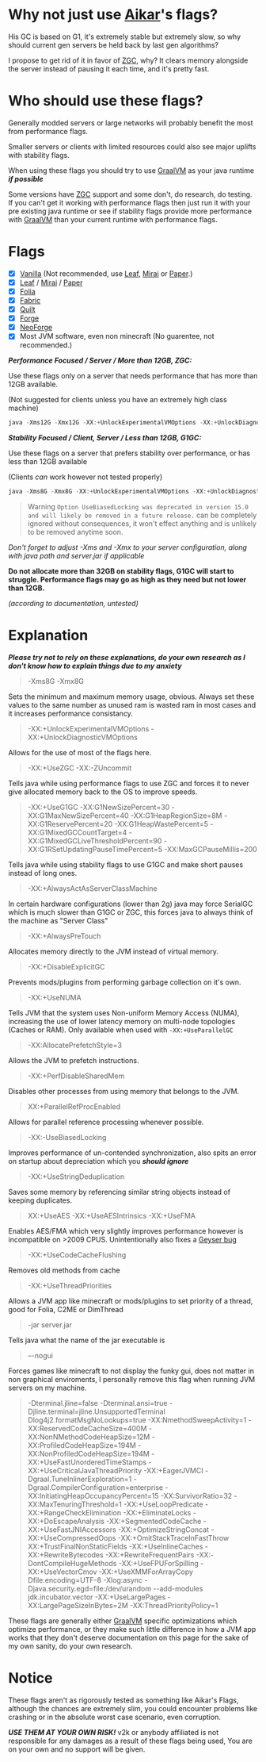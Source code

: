 # Why not just use [Aikar](https://github.com/aikar)'s flags?
His GC is based on G1, it's extremely stable but extremely slow, so why should current gen servers be held back by last gen algorithms?

I propose to get rid of it in favor of [ZGC](https://github.com/openjdk/zgc), why? It clears memory alongside the server instead of pausing it each time, and it's pretty fast.

# Who should use these flags?
Generally modded servers or large networks will probably benefit the most from performance flags.

Smaller servers or clients with limited resources could also see major uplifts with stability flags.

When using these flags you should try to use [GraalVM](https://www.graalvm.org/) as your java runtime ***if possible***

Some versions have [ZGC](https://github.com/openjdk/zgc) support and some don't, do research, do testing. If you can't get it working with performance flags then just run it with your pre existing java runtime or see if stability flags provide more performance with [GraalVM](https://www.graalvm.org/) than your current runtime with performance flags.
# Flags
- [x] [Vanilla](https://www.minecraft.net/en-us/download/server) (Not recommended, use [Leaf](https://github.com/Winds-Studio/Leaf), [Mirai](https://github.com/Dreeam-qwq/Mirai) or [Paper](https://github.com/PaperMC/Paper).)
- [x] [Leaf](https://github.com/Winds-Studio/Leaf) / [Mirai](https://github.com/Dreeam-qwq/Mirai) / [Paper](https://github.com/PaperMC/Paper)
- [x] [Folia](https://github.com/PaperMC/Folia)
- [x] [Fabric](https://github.com/FabricMC)
- [x] [Quilt](https://github.com/QuiltMC)
- [x] [Forge](https://github.com/MinecraftForge/MinecraftForge)
- [x] [NeoForge](https://github.com/neoforged/NeoForge)
- [x] Most JVM software, even non minecraft (No guarentee, not recommended.)

***Performance Focused / Server / More than 12GB, ZGC:***

Use these flags only on a server that needs performance that has more than 12GB available. 

(Not suggested for clients unless you have an extremely high class machine)

```java
java -Xms12G -Xmx12G -XX:+UnlockExperimentalVMOptions -XX:+UnlockDiagnosticVMOptions -XX:+UseZGC -XX:-ZUncommit -XX:-ZProactive -Dterminal.jline=false -Dterminal.ansi=true -Djline.terminal=jline.UnsupportedTerminal -Dlog4j2.formatMsgNoLookups=true -XX:+AlwaysActAsServerClassMachine -XX:+AlwaysPreTouch -XX:+DisableExplicitGC -XX:+UseNUMA -XX:NmethodSweepActivity=1 -XX:ReservedCodeCacheSize=400M -XX:NonNMethodCodeHeapSize=12M -XX:ProfiledCodeHeapSize=194M -XX:NonProfiledCodeHeapSize=194M -XX:+PerfDisableSharedMem -XX:+UseFastUnorderedTimeStamps -XX:+UseCriticalJavaThreadPriority -XX:+EagerJVMCI -Dgraal.TuneInlinerExploration=1 -Dgraal.CompilerConfiguration=enterprise -XX:+ParallelRefProcEnabled -XX:InitiatingHeapOccupancyPercent=15 -XX:SurvivorRatio=32 -XX:MaxTenuringThreshold=1 -XX:-UseBiasedLocking -XX:+UseStringDeduplication -XX:+UseAES -XX:+UseAESIntrinsics -XX:+UseFMA -XX:+UseLoopPredicate -XX:+RangeCheckElimination -XX:+EliminateLocks -XX:+DoEscapeAnalysis -XX:+UseCodeCacheFlushing -XX:+SegmentedCodeCache -XX:+UseFastJNIAccessors -XX:+OptimizeStringConcat -XX:+UseCompressedOops -XX:+UseThreadPriorities -XX:+OmitStackTraceInFastThrow -XX:+TrustFinalNonStaticFields -XX:ThreadPriorityPolicy=1 -XX:+UseInlineCaches -XX:+RewriteBytecodes -XX:+RewriteFrequentPairs -XX:-DontCompileHugeMethods -XX:+UseFPUForSpilling -XX:AllocatePrefetchStyle=1 -XX:+UseVectorCmov -XX:+UseXMMForArrayCopy -XX:+UseLargePages -XX:LargePageSizeInBytes=2M -Dfile.encoding=UTF-8 -Xlog:async -Djava.security.egd=file:/dev/urandom --add-modules jdk.incubator.vector -jar server.jar –-nogui
```

***Stability Focused / Client, Server / Less than 12GB, G1GC:***

Use these flags on a server that prefers stability over performance, or has less than 12GB available 

(Clients *can* work however not tested properly)

```java
java -Xms8G -Xmx8G -XX:+UnlockExperimentalVMOptions -XX:+UnlockDiagnosticVMOptions -XX:+UseG1GC -XX:G1NewSizePercent=30 -XX:G1MaxNewSizePercent=40 -XX:G1HeapRegionSize=8M -XX:G1ReservePercent=20 -XX:G1HeapWastePercent=5 -XX:G1MixedGCCountTarget=4 -XX:G1MixedGCLiveThresholdPercent=90 -XX:G1RSetUpdatingPauseTimePercent=5 -Dterminal.jline=false -Dterminal.ansi=true -Djline.terminal=jline.UnsupportedTerminal -Dlog4j2.formatMsgNoLookups=true -XX:+AlwaysActAsServerClassMachine -XX:+AlwaysPreTouch -XX:+DisableExplicitGC -XX:+UseNUMA -XX:AllocatePrefetchStyle=3 -XX:NmethodSweepActivity=1 -XX:ReservedCodeCacheSize=400M -XX:NonNMethodCodeHeapSize=12M -XX:ProfiledCodeHeapSize=194M -XX:NonProfiledCodeHeapSize=194M -XX:+PerfDisableSharedMem -XX:+UseFastUnorderedTimeStamps -XX:+UseCriticalJavaThreadPriority -XX:+EagerJVMCI -Dgraal.TuneInlinerExploration=1 -Dgraal.CompilerConfiguration=enterprise -XX:+ParallelRefProcEnabled -XX:MaxGCPauseMillis=200 -XX:InitiatingHeapOccupancyPercent=15 -XX:SurvivorRatio=32 -XX:MaxTenuringThreshold=1 -XX:-UseBiasedLocking -XX:+UseStringDeduplication -XX:+UseAES -XX:+UseAESIntrinsics -XX:+UseFMA -XX:+UseLoopPredicate -XX:+RangeCheckElimination -XX:+EliminateLocks -XX:+DoEscapeAnalysis -XX:+UseCodeCacheFlushing -XX:+SegmentedCodeCache -XX:+UseFastJNIAccessors -XX:+OptimizeStringConcat -XX:+UseCompressedOops -XX:+UseThreadPriorities -XX:+OmitStackTraceInFastThrow -XX:+TrustFinalNonStaticFields -XX:ThreadPriorityPolicy=1 -XX:+UseInlineCaches -XX:+RewriteBytecodes -XX:+RewriteFrequentPairs -XX:-DontCompileHugeMethods -XX:+UseFPUForSpilling -XX:+UseVectorCmov -XX:+UseXMMForArrayCopy -XX:+UseLargePages -XX:LargePageSizeInBytes=2M -Dfile.encoding=UTF-8 -Xlog:async -Djava.security.egd=file:/dev/urandom --add-modules jdk.incubator.vector -jar server.jar –-nogui
```
> Warning `Option UseBiasedLocking was deprecated in version 15.0 and will likely be removed in a future release.` can be completely ignored without consequences, it won't effect anything and is unlikely to be removed anytime soon.

*Don't forget to adjust -Xms and -Xmx to your server configuration, along with java path and server.jar if applicable*

**Do not allocate more than 32GB on stability flags, G1GC will start to struggle. Performance flags may go as high as they need but not lower than 12GB.** 

*(according to documentation, untested)*

# Explanation

***Please try not to rely on these explanations, do your own research as I don't know how to explain things due to my anxiety***

> -Xms8G -Xmx8G

Sets the minimum and maximum memory usage, obvious. Always set these values to the same number as unused ram is wasted ram in most cases and it increases performance consistancy.

> -XX:+UnlockExperimentalVMOptions -XX:+UnlockDiagnosticVMOptions

Allows for the use of most of the flags here.

> -XX:+UseZGC -XX:-ZUncommit

Tells java while using performance flags to use ZGC and forces it to never give allocated memory back to the OS to improve speeds.

> -XX:+UseG1GC -XX:G1NewSizePercent=30 -XX:G1MaxNewSizePercent=40 -XX:G1HeapRegionSize=8M -XX:G1ReservePercent=20 -XX:G1HeapWastePercent=5 -XX:G1MixedGCCountTarget=4 -XX:G1MixedGCLiveThresholdPercent=90 -XX:G1RSetUpdatingPauseTimePercent=5 -XX:MaxGCPauseMillis=200

Tells java while using stability flags to use G1GC and make short pauses instead of long ones.

> -XX:+AlwaysActAsServerClassMachine

In certain hardware configurations (lower than 2g) java may force SerialGC which is much slower than G1GC or ZGC, this forces java to always think of the machine as "Server Class"

> -XX:+AlwaysPreTouch

Allocates memory directly to the JVM instead of virtual memory.

> -XX:+DisableExplicitGC

Prevents mods/plugins from performing garbage collection on it's own.

> -XX:+UseNUMA

Tells JVM that the system uses Non-uniform Memory Access (NUMA), increasing the use of lower latency memory on multi-node topologies (Caches or RAM). Only available when used with `-XX:+UseParallelGC`

> -XX:AllocatePrefetchStyle=3

Allows the JVM to prefetch instructions.

> -XX:+PerfDisableSharedMem

Disables other processes from using memory that belongs to the JVM.

> XX:+ParallelRefProcEnabled

Allows for parallel reference processing whenever possible.

> -XX:-UseBiasedLocking

Improves performance of un-contended synchronization, also spits an error on startup about depreciation which you ***should ignore***

> -XX:+UseStringDeduplication

Saves some memory by referencing similar string objects instead of keeping duplicates.

> XX:+UseAES -XX:+UseAESIntrinsics -XX:+UseFMA

Enables AES/FMA which very slightly improves performance however is incompatible on >2009 CPUS. Unintentionally also fixes a [Geyser bug](https://github.com/GeyserMC/Geyser/issues/3490)

> -XX:+UseCodeCacheFlushing

Removes old methods from cache

> -XX:+UseThreadPriorities

Allows a JVM app like minecraft or mods/plugins to set priority of a thread, good for Folia, C2ME or DimThread

> -jar server.jar

Tells java what the name of the jar executable is

> –-nogui

Forces games like minecraft to not display the funky gui, does not matter in non graphical enviroments, I personally remove this flag when running JVM servers on my machine.

> -Dterminal.jline=false -Dterminal.ansi=true -Djline.terminal=jline.UnsupportedTerminal Dlog4j2.formatMsgNoLookups=true -XX:NmethodSweepActivity=1 -XX:ReservedCodeCacheSize=400M -XX:NonNMethodCodeHeapSize=12M -XX:ProfiledCodeHeapSize=194M -XX:NonProfiledCodeHeapSize=194M -XX:+UseFastUnorderedTimeStamps -XX:+UseCriticalJavaThreadPriority -XX:+EagerJVMCI -Dgraal.TuneInlinerExploration=1 -Dgraal.CompilerConfiguration=enterprise -XX:InitiatingHeapOccupancyPercent=15 -XX:SurvivorRatio=32 -XX:MaxTenuringThreshold=1 -XX:+UseLoopPredicate -XX:+RangeCheckElimination -XX:+EliminateLocks -XX:+DoEscapeAnalysis -XX:+SegmentedCodeCache -XX:+UseFastJNIAccessors -XX:+OptimizeStringConcat -XX:+UseCompressedOops -XX:+OmitStackTraceInFastThrow XX:+TrustFinalNonStaticFields -XX:+UseInlineCaches -XX:+RewriteBytecodes -XX:+RewriteFrequentPairs -XX:-DontCompileHugeMethods -XX:+UseFPUForSpilling -XX:+UseVectorCmov -XX:+UseXMMForArrayCopy Dfile.encoding=UTF-8 -Xlog:async -Djava.security.egd=file:/dev/urandom --add-modules jdk.incubator.vector -XX:+UseLargePages -XX:LargePageSizeInBytes=2M -XX:ThreadPriorityPolicy=1

These flags are generally either [GraalVM](https://www.graalvm.org/) specific optimizations which optimize performance, or they make such little difference in how a JVM app works that they don't deserve documentation on this page for the sake of my own sanity, do your own research.

# Notice
These flags aren't as rigorously tested as something like Aikar's Flags, although the chances are extremely slim, you could encounter problems like crashing or in the absolute worst case scenario, even corruption.

***USE THEM AT YOUR OWN RISK!*** v2k or anybody affiliated is not responsible for any damages as a result of these flags being used, You are on your own and no support will be given.
